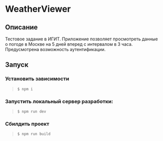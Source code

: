 # WeatherViewer

## Описание

Тестовое задание в ИГИТ. Приложение позволяет просмотреть данные о погоде в Москве на 5 дней вперед с интервалом в 3 часа. Предусмотрена возможность аутентификации.

## Запуск

### Установить зависимости

> `$ npm i`

### Запустить локальный сервер разработки:

> `$ npm run dev`

### Сбилдить проект

> `$ npm run build`
